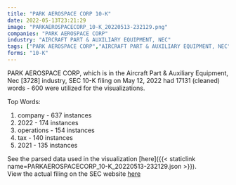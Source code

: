 ```yaml
---
title: "PARK AEROSPACE CORP 10-K"
date: 2022-05-13T23:21:29
image: "PARKAEROSPACECORP_10-K_20220513-232129.png"
companies: "PARK AEROSPACE CORP"
industry: "AIRCRAFT PART & AUXILIARY EQUIPMENT, NEC"
tags: ["PARK AEROSPACE CORP","AIRCRAFT PART & AUXILIARY EQUIPMENT, NEC","05-12-2022","10-K"]
forms: "10-K"
---
```

PARK AEROSPACE CORP, which is in the Aircraft Part & Auxiliary Equipment, Nec [3728] industry, SEC 10-K filing on May 12, 2022 had 17131 (cleaned) words - 600 were utilized for the visualizations.

Top Words:
1. company - 637 instances
2. 2022 - 174 instances
3. operations - 154 instances
4. tax - 140 instances
5. 2021 - 135 instances


See the parsed data used in the visualization [here]({{< staticlink name=PARKAEROSPACECORP_10-K_20220513-232129.json >}}).  
View the actual filing on the SEC website [here](https://www.sec.gov/Archives/edgar/data/76267/0001437749-22-012112.txt)
